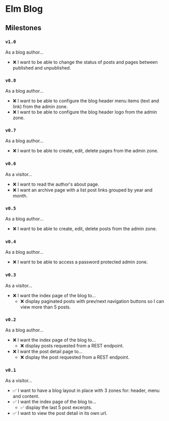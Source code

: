 # Elm Blog
## Milestones

### `v1.0`
As a blog author...
- ❌ I want to be able to change the status of posts and pages between published and unpublished.

### `v0.8`
As a blog author...
- ❌ I want to be able to configure the blog header menu items (text and link) from the admin zone.
- ❌ I want to be able to configure the blog header logo from the admin zone.

### `v0.7`
As a blog author...
- ❌ I want to be able to create, edit, delete pages from the admin zone.

### `v0.6`
As a visitor...
- ❌ I want to read the author's about page.
- ❌ I want an archive page with a list post links grouped by year and month.

### `v0.5`
As a blog author...
- ❌ I want to be able to create, edit, delete posts from the admin zone.

### `v0.4`
As a blog author...
- ❌ I want to be able to access a password protected admin zone.

### `v0.3`
As a visitor...
- ❌ I want the index page of the blog to...
  - ❌ display paginated posts with prev/next navigation buttons so I can view more than 5 posts.

### `v0.2`
As a blog author...
- ❌ I want the index page of the blog to...
  - ❌ display posts requested from a REST endpoint.
- ❌ I want the post detail page to...
  - ❌ display the post requested from a REST endpoint.

### `v0.1`
As a visitor...
- ✅ I want to have a blog layout in place with 3 zones for: header, menu and content.
- ✅ I want the index page of the blog to...
  - ✅ display the last 5 post excerpts.
- ✅ I want to view the post detail in its own url.
